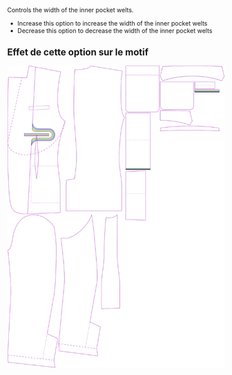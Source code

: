 
Controls the width of the inner pocket welts.

- Increase this option to increase the width of the inner pocket welts
- Decrease this option to decrease the width of the inner pocket welts

## Effet de cette option sur le motif
![This image shows the effect of this option by superimposing several variants that have a different value for this option](jaeger_innerpocketweltheight_sample.svg "Effect of this option on the pattern")
